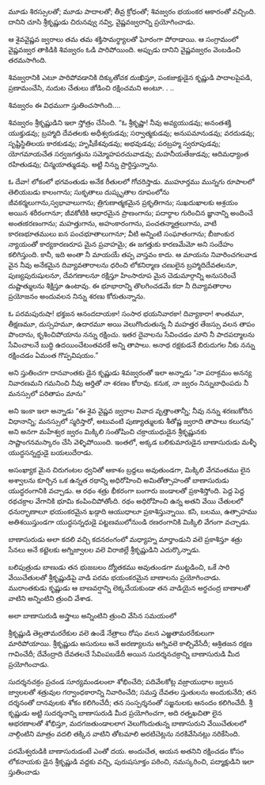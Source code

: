 ﻿మూడు శిరస్సులతో; మూడు పాదాలతో; తీవ్ర క్రోధంతో; శివజ్వరం భయంకర ఆకారంతో వచ్చింది. దానిని చూసి శ్రీకృష్ణుడు చిరునవ్వు నవ్వి, వైష్ణవజ్వరాన్ని ప్రయోగించాడు. 

ఆ శైవవైష్ణవ జ్వరాలు తమ తమ శక్తిసామర్థ్యాలతో ఘోరంగా పోరాడాయి. ఆ సంగ్రామంలో వైష్ణవజ్వర తాకిడికి శివజ్వరం ఓడి పారిపోయింది. అప్పుడు దానిని వైష్ణవజ్వరం వెంబడించి తరమసాగింది. 

శివజ్వరానికి ఎటూ పారిపోవడానికి దిక్కుతోచక దుఃఖిస్తూ, పంకజాక్షుడైన కృష్ణుడి పాదాలపైపడి, ప్రణామంచేసి, నుదుట చేతులు జోడించి రక్షించమని అంటూ. . .. 

శివజ్వరం ఈ విధముగా స్తుతించసాగింది…. 

శివజ్వరం శ్రీకృష్ణుడిని ఇలా స్తోత్రం చేసింది. 
“ఓ శ్రీకృష్ణా! నీవు అవ్యయుడవు; అనంతశక్తి యుక్తుడవు; బ్రహ్మాది దేవతలకు అధీశ్వరుడవు; సర్వాత్మకుడవు; అనుపమానుడవు; వరదుడవు; సృష్టిస్థితిలయ కారకుడవు; హృషీకేశవుడవు; అభవుడవు; పరబ్రహ్మ స్వరూపుడవు; యోగమాయచేత సర్వజగత్తును సమ్మోహపరచువాడవు; మహనీయతేజుడవు; ఆదిమధ్యాంత రహితుడవు; చిన్మయాత్ముడవు. అట్టి నిన్ను ప్రార్ధిస్తున్నాను. 

ఓ దేవా! లోకంలో భగవంతుడు అనేక రీతులలో గోచరిస్తాడు. ముహూర్తము మున్నగు రూపాలలో తెలియబడు కాలంగాను; సుకృతాలు దుష్కృతాల రూపంలోను జీవకర్మలుగాను,స్వభావాలుగాను; త్రిగుణాత్మకమైన ప్రకృతిగాను; సుఖదుఖాలకు ఆశ్రయం అయిన శరీరంగానూ; జీవకోటికి ఆధారమైన ప్రాణంగాను; పదార్థాల గురించిన జ్ఞానాన్ని అందించే అంతఃకరణంగాను; మహత్తుగాను, అహంకారంగాను, పంచతన్మాత్రలుగాను, వాటి కారణభూతములు ఐన పంచభూతాలుగానూ; వీటి అన్నింటి సంఘాతంగాను; బీజాంకుర న్యాయంతో కార్యకారణరూప మైన ప్రవాహమై; ఈ జగత్తుకు కారణమేమో అని సందేహం కలిగిస్తుంది. కానీ, ఇది అంతా నీ మాయయే తప్ప వాస్తవం కాదు. ఆ మాయను నివారించగలవాడ వైన నీవు అనేకమైన దివ్యావతారాలను ధరించి లోకనిర్మాణ చణులైన బ్రహ్మాదిదేవతలనూ, పుణ్యపురుషులనూ, దేవగణాలనూ రక్షిస్తూ హింసారూప మైన చెడుమార్గాన్ని అనుసరించే దుష్టాత్ములను శిక్షిస్తూ ఉంటావు. ఈ భూభారాన్ని తొలగించడమే కదా నీ దివ్యావతారాల ప్రయోజనం అందువలన నిన్ను శరణు కోరుతున్నాను. 

ఓ పరమపురుషా! భక్తజన ఆనందదాయకా! సంసార భయనివారకా! దివ్యాకారా! శాంతమూ, తీక్షణమూ, దుస్సహమూ, ఉదారమూ అయి వెలుగొందుతున్న నీ మహత్తర తేజస్సు వలన తాపం పొందాను, కృశించిపోయాను నన్ను రక్షించు. ఇతర దైవాలను సేవించడం మాని నీ పాదపద్మాలను సేవించాలనే బుద్ధి ఉదయించేటంతవరకే అన్ని తాపాలు. అనాథ రక్షకుడనే బిరుదుగల నీకు నన్ను రక్షించడం ఏమంత గొప్పవిషయం.” 

అని స్తుతించగా దానవాంతకు డైన కృష్ణుడు శివజ్వరంతో ఇలా అన్నాడు “నా పరాక్రమం అనన్య నివారణమని గమనించి నీవు ఆర్తితో నా శరణం కోరావు. కనుక, నా జ్వరం నిన్నుబాధింపదు నీ మనస్సులో పరితాపం మాను” 

అని ఇంకా ఇలా అన్నాడు “ఈ శైవ వైష్ణవ జ్వరాల వివాద వృత్తాంతాన్నీ; నీవు నన్ను శరణుకోరిన విధానాన్ని; మనస్సులో స్మరిస్తారో, అటువంటి పుణ్యాత్ములకు శీతోష్ణ జ్వరాది తాపాలు కలుగవు” అని అనగా మహేశ్వర జ్వరం మిక్కిలి సంతోషించి చక్రాయుధుడైన శ్రీకృష్ణునకు సాష్టాంగనమస్కారం చేసి వెళ్ళిపోయింది. ఇంతలో, అక్కడ బలికుమారుడైన బాణాసురుడు మళ్ళీ యుద్ధసన్నద్ధుడై బయలుదేరాడు. 

అసంఖ్యాక మైన చిరుగంటల ధ్వనితో ఆకాశం బ్రద్దలు అవుతుండగా, మిక్కిలి వేగవంతము లైన అశ్వాలను కూర్చిన ఒక ఉన్నత రథాన్ని అధిరోహించి అమితోత్సాహంతో బాణాసురుడు యుద్ధరంగానికి వచ్చాడు. ఆ రథం శత్రు భీకరంగా బంగారు జండాలతో ప్రకాశిస్తోంది. పెద్ద పెద్ద రథచక్రాల వేగానికి భూమి కంపించిపోతోంది. రథం అధిరోహించి ఉన్న అతని వేయి చేతులలో ధనుర్భాణాలూ భయంకరమైన ఖడ్గాది ఆయుధాలూ ప్రకాశిస్తున్నాయి. కసి, బలము, ఉత్సాహము అతిశయిస్తుండగా యుద్ధసన్నధుడై పట్టణములోనుండి రణరంగానికి మిక్కిలి వేగంగా వచ్చాడు. 

బాణాసురుడు అలా కదలి వచ్చి కదనరంగంలో మధ్యాహ్న మార్తాండుని వలె ప్రకాశిస్తూ శత్రు సేనలు అనే కట్టెలకు అగ్నిజ్వాలల వలె విరాజిల్లే శ్రీకృష్ణుడిని ఎదుర్కొన్నాడు. 

బలిపుత్రుడు బాణుడు తన భుజబలం ద్యోతకము అవుతుండగా ముట్టడించి, ఒకే సారి వేయిచేతులతో శ్రీకృష్ణుడిపై వాడి పరమ భయంకరమైన బాణాలను ప్రయోగించాడు. మురాంతకుడు కృష్ణుడు ఆ బాణవర్షాన్ని లెక్కచేయకుండా తన వాడియైన అర్ధచంద్ర బాణాలతో వాటిని అన్నింటిని త్రుంచి వేశాడ. 

అలా బాణాసురుడి అస్త్రాలు అన్నింటిని త్రుంచి వేసిన సమయంలో 

శ్రీకృష్ణుడి తెల్లతామరరేకుల వలె ఉండే నేత్రాలు రోషం వలన ఎఱ్ఱతామరరేకులుగా మారిపోయాయి. శ్రీకృష్ణుడు అసురులు అనే అరణ్యాలను అగ్నివలె కాల్చివేసేదీ; ఆశ్రితజన రక్షణ గావించేదీ; దేవేంద్రాది దేవతలచే సేవింపబడేదీ అయిన సుదర్శనచక్రాన్ని బాణాసురుడి మీద ప్రయోగించాడు. 

సుదర్శనచక్రం ప్రచండ సూర్యమండలంలా శోభించేది; పదివేలకోట్ల వజ్రాయుధాల జ్వలన జ్వాలలతో శత్రువుల గర్వాంధకారాన్ని నివారించేది; సమస్త దేవతల స్తుతులను అందుకునేది; తన దర్శనంతో దానవులకు శోకం కలిగించేదీ; తన సంస్పర్శనంతో సజ్జనులకు ఆనందం కలిగించేదీ. శ్రీ కృష్ణుడు అట్టి సుదర్శనాన్ని బాణాసురుడి మీద ప్రయోగించగా, అది రత్నఖచితా లైన ఆభరణాలతో శోభిస్తూ, మదగజతుండాలలాగ వెలుగొందుతున్న బాణాసురుని వేయిచేతులలో నాల్గింటిని మాత్రం వదలి తక్కిన వాటిని తోటమాలి అరటిచెట్లను నరకివేసినట్లు నరికేసింది. 

పరమేశ్వరుడికి బాణాసురుడంటే ఎంతో దయ. అందుచేత, ఆయన అతనిని రక్షించడం కోసం లోకనాయకు డైన శ్రీకృష్ణుడి వద్దకు వచ్చి, పురుషసూక్తం పఠించి, నమస్కరించి, పద్మాక్షుడిని ఇలా స్తుతించాడు 

